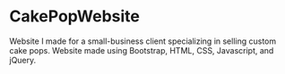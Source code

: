 # CakePopWebsite
Website I made for a small-business client specializing in selling custom cake pops.
Website made using Bootstrap, HTML, CSS, Javascript, and jQuery.
